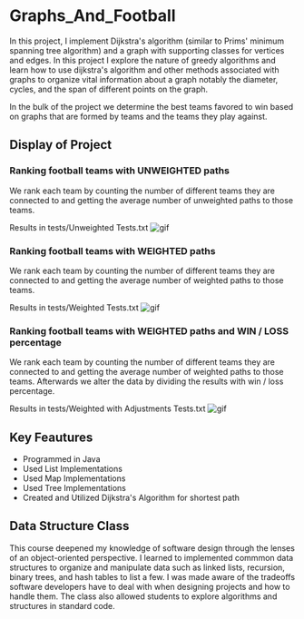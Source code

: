# Graphs_And_Football

In this project, I implement Dijkstra's algorithm (similar to Prims' minimum spanning tree algorithm) and a graph with supporting classes for vertices and edges. In this project I explore the nature of greedy algorithms and learn how to use dijkstra's algorithm and other methods associated with graphs to organize vital information about a graph notably the diameter, cycles, and the span of different points on the graph.

In the bulk of the project we determine the best teams favored to win based on graphs that are formed by teams and the teams they play against.

## Display of Project

### Ranking football teams with UNWEIGHTED paths

We rank each team by counting the number of different teams they are connected to and getting the average number of unweighted paths to those teams.

Results in tests/Unweighted Tests.txt
![gif]()

### Ranking football teams with WEIGHTED paths

We rank each team by counting the number of different teams they are connected to and getting the average number of weighted paths to those teams.

Results in tests/Weighted Tests.txt
![gif]()


### Ranking football teams with WEIGHTED paths and WIN / LOSS percentage

We rank each team by counting the number of different teams they are connected to and getting the average number of weighted paths to those teams. Afterwards we alter the data by dividing the results with win / loss percentage.

Results in tests/Weighted with Adjustments Tests.txt
![gif]()

## Key Feautures

- Programmed in Java
- Used List Implementations
- Used Map Implementations
- Used Tree Implementations
- Created and Utilized Dijkstra's Algorithm for shortest path 

## Data Structure Class

This course deepened my knowledge of software design through the lenses of an object-oriented perspective. I learned to implemented commmon data structures to organize and manipulate data such as linked lists, recursion, binary trees, and hash tables to list a few. I was made aware of the tradeoffs software developers have to deal with when designing projects and how to handle them. The class also allowed students to explore algorithms and structures in standard code.
